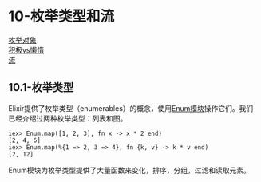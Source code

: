 10-枚举类型和流
==================
[枚举对象]() <br/>
[积极vs懒惰]() <br/>
[流]() <br/>

## 10.1-枚举类型
Elixir提供了枚举类型（enumerables）的概念，使用[Enum模块]()操作它们。我们已经介绍过两种枚举类型：列表和图。
```
iex> Enum.map([1, 2, 3], fn x -> x * 2 end)
[2, 4, 6]
iex> Enum.map(%{1 => 2, 3 => 4}, fn {k, v} -> k * v end)
[2, 12]
```

Enum模块为枚举类型提供了大量函数来变化，排序，分组，过滤和读取元素。
